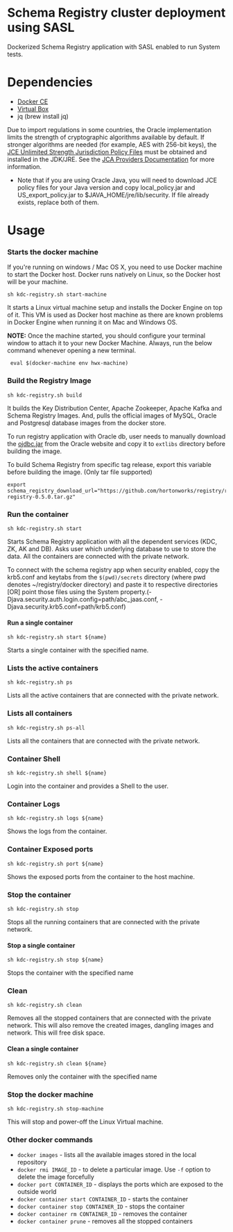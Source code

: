 Schema Registry cluster deployment using SASL
=============================================

Dockerized Schema Registry application with SASL enabled to run System tests. 


# Dependencies

- [Docker CE](https://www.docker.com/community-edition#/download)
- [Virtual Box](https://www.virtualbox.org/wiki/Downloads)
- jq (brew install jq)

Due to import regulations in some countries, the Oracle implementation limits the strength of cryptographic algorithms 
available by default. If stronger algorithms are needed (for example, AES with 256-bit keys), the [JCE Unlimited Strength
Jurisdiction Policy Files](http://www.oracle.com/technetwork/java/javase/downloads/index.html) must be obtained and 
installed in the JDK/JRE. See the [JCA Providers Documentation](https://docs.oracle.com/javase/8/docs/technotes/guides/security/SunProviders.html) 
for more information.
 
- Note that if you are using Oracle Java, you will need to download JCE policy files for your Java version and copy 
  local_policy.jar and US_export_policy.jar to $JAVA_HOME/jre/lib/security. If file already exists, replace both of them.

# Usage

### Starts the docker machine

If you're running on windows / Mac OS X, you need to use Docker machine to start the Docker host. Docker runs natively on
Linux, so the Docker host will be your machine. 

```
sh kdc-registry.sh start-machine
```
It starts a Linux virtual machine setup and installs the Docker Engine on top of it.
This VM is used as Docker host machine as there are known problems in Docker Engine when
running it on Mac and Windows OS.

<B>NOTE:</B> Once the machine started, you should configure your terminal window to attach it to your new Docker Machine.
Always, run the below command whenever opening a new terminal.

``` eval $(docker-machine env hwx-machine)```

### Build the Registry Image
```
sh kdc-registry.sh build
```

It builds the Key Distribution Center, Apache Zookeeper, Apache Kafka and Schema Registry Images.
And, pulls the official images of MySQL, Oracle and Postgresql database images from the docker store.

To run registry application with Oracle db, user needs to manually download the [ojdbc.jar](http://www.oracle.com/technetwork/database/features/jdbc/jdbc-drivers-12c-download-1958347.html) from the Oracle website and 
copy it to `extlibs` directory before building the image.

To build Schema Registry from specific tag release, export this variable before building the image. (Only tar file supported)
```
export schema_registry_download_url="https://github.com/hortonworks/registry/releases/download/v0.5.0/hortonworks-registry-0.5.0.tar.gz"
```

### Run the container
```
sh kdc-registry.sh start
```

Starts Schema Registry application with all the dependent services (KDC, ZK, AK and DB). Asks user 
which underlying database to use to store the data. All the containers are connected with the 
private network.

To connect with the schema registry app when security enabled, copy the krb5.conf and keytabs from the `$(pwd)/secrets` 
directory (where pwd denotes ~/registry/docker directory) and paste it to respective directories [OR] point those files
 using the System property.(-Djava.security.auth.login.config=path/abc_jaas.conf, -Djava.security.krb5.conf=path/krb5.conf)

#### Run a single container
```
sh kdc-registry.sh start ${name}
```
Starts a single container with the specified name.

### Lists the active containers
```
sh kdc-registry.sh ps
```
Lists all the active containers that are connected with the private network.

### Lists all containers
```
sh kdc-registry.sh ps-all
```
Lists all the containers that are connected with the private network.

### Container Shell
```
sh kdc-registry.sh shell ${name}
```
Login into the container and provides a Shell to the user.

### Container Logs
```
sh kdc-registry.sh logs ${name}
```
Shows the logs from the container.

### Container Exposed ports
```
sh kdc-registry.sh port ${name}
```
Shows the exposed ports from the container to the host machine.

### Stop the container
```
sh kdc-registry.sh stop
```
Stops all the running containers that are connected with the private network.

#### Stop a single container
```
sh kdc-registry.sh stop ${name}
```
Stops the container with the specified name

### Clean
```
sh kdc-registry.sh clean
```
Removes all the stopped containers that are connected with the private network. This will also remove the created images, 
dangling images and network. This will free disk space. 

#### Clean a single container
```
sh kdc-registry.sh clean ${name}
```
Removes only the container with the specified name

### Stop the docker machine
```
sh kdc-registry.sh stop-machine
```
This will stop and power-off the Linux Virtual machine.

### Other docker commands

- `docker images` - lists all the available images stored in the local repository
- `docker rmi IMAGE_ID` - to delete a particular image. Use `-f` option to delete the image forcefully
- `docker port CONTAINER_ID` - displays the ports which are exposed to the outside world
- `docker container start CONTAINER_ID` - starts the container
- `docker container stop CONTAINER_ID` - stops the container
- `docker container rm CONTAINER_ID` - removes the container
- `docker container prune` - removes all the stopped containers